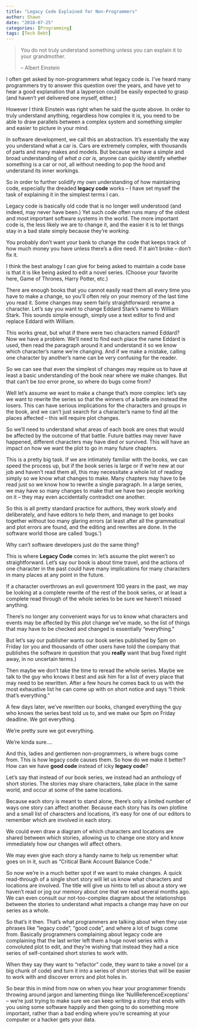 ```yaml
---
title: "Legacy Code Explained for Non-Programmers"
author: Shawn
date: "2018-07-25"
categories: [Programming]
tags: [Tech Debt]
---
```


> You do not truly understand something unless you can explain it to your grandmother.
> 
> – Albert Einstein

I often get asked by non-programmers what legacy code is. I’ve heard many programmers try to answer this question over the years, and have yet to hear a good explanation that a layperson could be easily expected to grasp (and haven’t yet delivered one myself, either.)

However I think Einstein was right when he said the quote above. In order to truly understand anything, regardless how complex it is, you need to be able to draw parallels between a complex system and something simpler and easier to picture in your mind.

In software development, we call this an abstraction. It’s essentially the way you understand what a car is. Cars are extremely complex, with thousands of parts and many makes and models. But because we have a simple and broad understanding of _what a car is,_ anyone can quickly identify whether something is a car or not, all without needing to pop the hood and understand its inner workings.

So in order to further solidify my own understanding of how maintaining code, especially the dreaded **legacy code** works – I have set myself the task of explaining it in the simplest terms I can.

Legacy code is basically old code that is no longer well understood (and indeed, may never have been.) Yet such code often runs many of the oldest and most important software systems in the world. The more important code is, the less likely we are to change it, and the easier it is to let things stay in a bad state simply because they’re _working._ 

You probably don’t want your bank to change the code that keeps track of how much money you have unless there’s a dire need. If it ain’t broke – don’t fix it.

I think the best analogy I can give for being asked to maintain a code base is that it is like being asked to edit a novel series. (Choose your favorite here, Game of Thrones, Harry Potter, etc.)

There are enough books that you cannot easily read them all every time you have to make a change, so you’ll often rely on your memory of the last time you read it. Some changes may seem fairly straightforward: rename a character. Let’s say you want to change Eddard Stark’s name to William Stark. This sounds simple enough, simply use a text editor to find and replace Eddard with William.

This works great, but what if there were two characters named Eddard? Now we have a problem. We’ll need to find each place the name Eddard is used, then read the paragraph around it and understand it so we know which character’s name we’re changing. And if we make a mistake, calling one character by another’s name can be very confusing for the reader.

So we can see that even the simplest of changes may require us to have at least a basic understanding of the book near where we make changes. But that can’t be _too_ error prone, so where do bugs come from?

Well let’s assume we want to make a change that’s more complex: let’s say we want to rewrite the series so that the winners of a battle are instead the losers. This can have serious implications for the characters and groups in the book, and we can’t just search for a character’s name to find all the places affected – this will require plot changes.

So we’ll need to understand what areas of each book are ones that would be affected by the outcome of that battle. Future battles may never have happened, different characters may have died or survived. This will have an impact on how we want the plot to go in many future chapters.

This is a pretty big task. If we are intimately familiar with the books, we can speed the process up, but if the book series is large or if we’re new at our job and haven’t read them all, this may necessitate a whole lot of reading simply so we know what changes to make. Many chapters may have to be read just so we know how to rewrite a single paragraph. In a large series, we may have so many changes to make that we have two people working on it – they may even accidentally contradict one another.

So this is all pretty standard practice for authors, they work slowly and deliberately, and have editors to help them, and manage to get books together without too many glaring errors (at least after all the grammatical and plot errors are found, and the editing and rewrites are done. In the software world those are called ‘bugs.’)

Why can’t software developers just do the same thing?

This is where **Legacy Code** comes in: let’s assume the plot weren’t so straightforward. Let’s say our book is about time travel, and the actions of one character in the past could have many implications for many characters in many places at any point in the future.

If a character overthrows an evil government 100 years in the past, we may be looking at a complete rewrite of the rest of the book series, or at least a complete read through of the whole series to be sure we haven’t missed anything.

There’s no longer any convenient ways for us to know what characters and events may be affected by this plot change we’ve made, so the list of things that may have to be checked and changed is essentially “everything.”

But let’s say our publisher wants our book series published by 5pm on Friday (or you and thousands of other users have told the company that publishes the software in question that you **really** want that bug fixed right away, in no uncertain terms.)

Then maybe we don’t take the time to reread the whole series. Maybe we talk to the guy who knows it best and ask him for a list of every place that may need to be rewritten. After a few hours he comes back to us with the most exhaustive list he can come up with on short notice and says “I think that’s everything.”

A few days later, we’ve rewritten our books, changed everything the guy who knows the series best told us to, and we make our 5pm on Friday deadline. We got everything.

We’re pretty sure we got everything.

We’re kinda sure….

And this, ladies and gentlemen non-programmers, is where bugs come from. This is how legacy code causes them. So how do we make it better? How can we have **good code** instead of icky **legacy code**?

Let’s say that instead of our book series, we instead had an anthology of short stories. The stories may share characters, take place in the same world, and occur at some of the same locations.

Because each story is meant to stand alone, there’s only a limited number of ways one story can affect another. Because each story has its own plotline and a small list of characters and locations, it’s easy for one of our editors to remember which are involved in each story.

We could even draw a diagram of which characters and locations are shared between which stories, allowing us to change one story and know immediately how our changes will affect others.

We may even give each story a handy name to help us remember what goes on in it, such as “Critical Bank Account Balance Code.”

So now we’re in a much better spot if we want to make changes. A quick read-through of a single short story will let us know what characters and locations are involved. The title will give us hints to tell us about a story we haven’t read or jog our memory about one that we read several months ago. We can even consult our not-too-complex diagram about the relationships between the stories to understand what impacts a change may have on our series as a whole.

So that’s it then. That’s what programmers are talking about when they use phrases like “legacy code”, “good code”, and where a lot of bugs come from. Basically programmers complaining about legacy code are complaining that the last writer left them a huge novel series with a convoluted plot to edit, and they’re wishing that instead they had a nice series of self-contained short stories to work with.

When they say they want to “refactor” code, they want to take a novel (or a big chunk of code) and turn it into a series of short stories that will be easier to work with and discover errors and plot holes in.

So bear this in mind from now on when you hear your programmer friends throwing around jargon and lamenting things like ‘NullReferenceExceptions’ – we’re just trying to make sure we can keep writing a story that ends with you using some software happily and then going to do something more important, rather than a bad ending where you’re screaming at your computer or a hacker gets your data.
